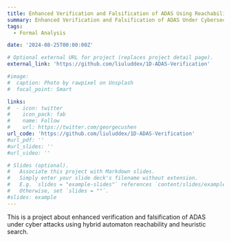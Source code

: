 ```yaml
---
title: Enhanced Verification and Falsification of ADAS Using Reachability Analysis and Dynamic Programming
summary: Enhanced Verification and Falsification of ADAS Under Cybersecurity Threats Using Reachability Analysis and Dynamic Programming.
tags:
  - Formal Analysis

date: '2024-08-25T00:00:00Z'

# Optional external URL for project (replaces project detail page).
external_link: 'https://github.com/liuluddex/1D-ADAS-Verification'

#image:
#  caption: Photo by rawpixel on Unsplash
#  focal_point: Smart

links:
#  - icon: twitter
#    icon_pack: fab
#    name: Follow
#    url: https://twitter.com/georgecushen
url_code: 'https://github.com/liuluddex/1D-ADAS-Verification'
#url_pdf: ''
#url_slides: ''
#url_video: ''

# Slides (optional).
#   Associate this project with Markdown slides.
#   Simply enter your slide deck's filename without extension.
#   E.g. `slides = "example-slides"` references `content/slides/example-slides.md`.
#   Otherwise, set `slides = ""`.
#slides: example
---
```


This is a project about enhanced verification and falsification of ADAS under cyber attacks using hybrid automaton reachability and heuristic search.
